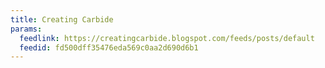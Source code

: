 ```yaml
---
title: Creating Carbide
params:
  feedlink: https://creatingcarbide.blogspot.com/feeds/posts/default
  feedid: fd500dff35476eda569c0aa2d690d6b1
---
```


